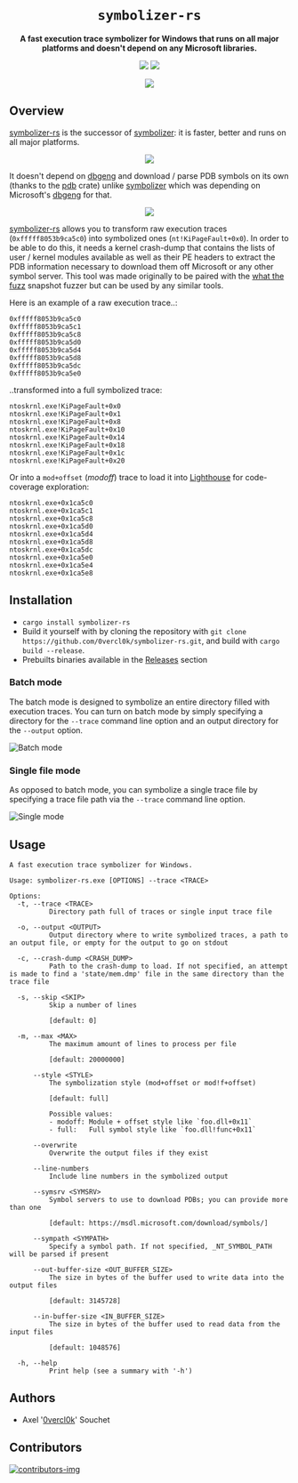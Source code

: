 <div align='center'>
  <h1><code>symbolizer-rs</code></h1>
  <p>
    <strong>A fast execution trace symbolizer for Windows that runs on all major platforms and doesn't depend on any Microsoft libraries.</strong>
  </p>
  <p>
    <a href="https://crates.io/crates/symbolizer-rs"><img src="https://img.shields.io/crates/v/symbolizer-rs.svg" /></a>
    <img src='https://github.com/0vercl0k/symbolizer-rs/workflows/Builds/badge.svg'/>
  </p>
  <p>
    <img src='https://github.com/0vercl0k/symbolizer-rs/raw/main/pics/symbolizer-rs.webp'/>
  </p>
</div>

## Overview

[symbolizer-rs](https://github.com/0vercl0k/symbolizer-rs) is the successor of [symbolizer](https://github.com/0vercl0k/symbolizer): it is faster, better and runs on all major platforms.

<p align='center'>
<img src='https://github.com/0vercl0k/symbolizer-rs/raw/main/pics/symbolizer-rs-symbolizer.webp'>
</p>

It doesn't depend on [dbgeng](https://docs.microsoft.com/en-us/windows-hardware/drivers/debugger/debugger-engine-api-overview) and download / parse PDB symbols on its own (thanks to the [pdb](https://github.com/getsentry/pdb) crate) unlike [symbolizer](https://github.com/0vercl0k/symbolizer) which was depending on Microsoft's [dbgeng](https://docs.microsoft.com/en-us/windows-hardware/drivers/debugger/debugger-engine-api-overview) for that.

<p align='center'>
<img src='https://github.com/0vercl0k/symbolizer-rs/raw/main/pics/symbolizer-rs-download.webp'>
</p>

[symbolizer-rs](https://github.com/0vercl0k/symbolizer-rs) allows you to transform raw execution traces (`0xfffff8053b9ca5c0`) into symbolized ones (`nt!KiPageFault+0x0`). In order to be able to do this, it needs a kernel crash-dump that contains the lists of user / kernel modules available as well as their PE headers to extract the PDB information necessary to download them off Microsoft or any other symbol server. This tool was made originally to be paired with the [what the fuzz](https://github.com/0vercl0k/wtf) snapshot fuzzer but can be used by any similar tools.

Here is an example of a raw execution trace..:

```text
0xfffff8053b9ca5c0
0xfffff8053b9ca5c1
0xfffff8053b9ca5c8
0xfffff8053b9ca5d0
0xfffff8053b9ca5d4
0xfffff8053b9ca5d8
0xfffff8053b9ca5dc
0xfffff8053b9ca5e0
```

..transformed into a full symbolized trace:

```text
ntoskrnl.exe!KiPageFault+0x0
ntoskrnl.exe!KiPageFault+0x1
ntoskrnl.exe!KiPageFault+0x8
ntoskrnl.exe!KiPageFault+0x10
ntoskrnl.exe!KiPageFault+0x14
ntoskrnl.exe!KiPageFault+0x18
ntoskrnl.exe!KiPageFault+0x1c
ntoskrnl.exe!KiPageFault+0x20
```

Or into a `mod+offset` (*modoff*) trace to load it into [Lighthouse](https://github.com/gaasedelen/lighthouse) for code-coverage exploration:

```text
ntoskrnl.exe+0x1ca5c0
ntoskrnl.exe+0x1ca5c1
ntoskrnl.exe+0x1ca5c8
ntoskrnl.exe+0x1ca5d0
ntoskrnl.exe+0x1ca5d4
ntoskrnl.exe+0x1ca5d8
ntoskrnl.exe+0x1ca5dc
ntoskrnl.exe+0x1ca5e0
ntoskrnl.exe+0x1ca5e4
ntoskrnl.exe+0x1ca5e8
```

## Installation

- `cargo install symbolizer-rs`
- Build it yourself with by cloning the repository with `git clone https://github.com/0vercl0k/symbolizer-rs.git`, and build with `cargo build --release`.
- Prebuilts binaries available in the [Releases](https://github.com/0vercl0k/symbolizer-rs/releases/) section

### Batch mode

The batch mode is designed to symbolize an entire directory filled with execution traces. You can turn on batch mode by simply specifying a directory for the `--trace` command line option and an output directory for the `--output` option.

![Batch mode](https://github.com/0vercl0k/symbolizer-rs/raw/main/pics/batch.webp)

### Single file mode

As opposed to batch mode, you can symbolize a single trace file by specifying a trace file path via the `--trace` command line option.

![Single mode](https://github.com/0vercl0k/symbolizer-rs/raw/main/pics/single.webp)

## Usage

```text
A fast execution trace symbolizer for Windows.

Usage: symbolizer-rs.exe [OPTIONS] --trace <TRACE>

Options:
  -t, --trace <TRACE>
          Directory path full of traces or single input trace file

  -o, --output <OUTPUT>
          Output directory where to write symbolized traces, a path to an output file, or empty for the output to go on stdout

  -c, --crash-dump <CRASH_DUMP>
          Path to the crash-dump to load. If not specified, an attempt is made to find a 'state/mem.dmp' file in the same directory than the trace file

  -s, --skip <SKIP>
          Skip a number of lines

          [default: 0]

  -m, --max <MAX>
          The maximum amount of lines to process per file

          [default: 20000000]

      --style <STYLE>
          The symbolization style (mod+offset or mod!f+offset)

          [default: full]

          Possible values:
          - modoff: Module + offset style like `foo.dll+0x11`
          - full:   Full symbol style like `foo.dll!func+0x11`

      --overwrite
          Overwrite the output files if they exist

      --line-numbers
          Include line numbers in the symbolized output

      --symsrv <SYMSRV>
          Symbol servers to use to download PDBs; you can provide more than one

          [default: https://msdl.microsoft.com/download/symbols/]

      --sympath <SYMPATH>
          Specify a symbol path. If not specified, _NT_SYMBOL_PATH will be parsed if present

      --out-buffer-size <OUT_BUFFER_SIZE>
          The size in bytes of the buffer used to write data into the output files

          [default: 3145728]

      --in-buffer-size <IN_BUFFER_SIZE>
          The size in bytes of the buffer used to read data from the input files

          [default: 1048576]

  -h, --help
          Print help (see a summary with '-h')
```

## Authors

* Axel '[0vercl0k](https://twitter.com/0vercl0k)' Souchet

## Contributors

[ ![contributors-img](https://contrib.rocks/image?repo=0vercl0k/symbolizer-rs) ](https://github.com/0vercl0k/symbolizer-rs/graphs/contributors)

